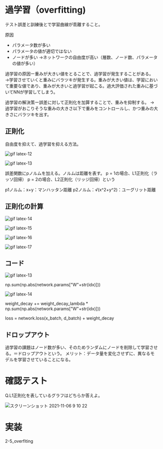 # 過学習（overfitting)
テスト誤差と訓練後とで学習曲線が乖離すること。

原因
- パラメータ数が多い
- パラメータの値が適切ではない
- ノードが多い
→ネットワークの自由度が高い（層数、ノード数、パラメータの値が多い）

過学習の原因ー重みが大きい値をとることで、過学習が発生することがある。
→学習させていくと重みにバラツキが発生する。重みが大きい値は、学習において重要な値であり、重みが大きいと過学習が起こる。過大評価された重みに基づいてNNが学習してしまう。

過学習の解決策ー誤差に対して正則化を加算することで、重みを抑制する。
→過学習がおこりそうな重みの大きさ以下で重みをコントロールし、かつ重みの大きさにバラツキを出す。

## 正則化
自由度を抑えて、過学習を抑える方法。

![gif latex-12](https://user-images.githubusercontent.com/85814165/140589490-664112e4-23b0-47fc-9bc5-f31cf276a576.gif)

![gif latex-13](https://user-images.githubusercontent.com/85814165/140589573-133c1111-ad5b-431c-8683-1895cc24b543.gif)

誤差関数にpノルムを加える。ノルムは距離を表す。
p = 1の場合、L1正則化（ラッソ回帰）
p = 2の場合、L2正則化（リッジ回帰）という

p1ノルム：x+y：マンハッタン距離
p2ノルム：√(x^2+y^2)：ユーグリット距離

## 正則化の計算

![gif latex-14](https://user-images.githubusercontent.com/85814165/140589977-026c7795-fb25-4e36-8957-d3e8f838d2a4.gif)

![gif latex-15](https://user-images.githubusercontent.com/85814165/140590217-b5b210dd-30c6-45a3-8c7c-20afec3cccaa.gif)

![gif latex-16](https://user-images.githubusercontent.com/85814165/140590269-a5079ede-762d-4c91-af3b-87ee24cbd53a.gif)

![gif latex-17](https://user-images.githubusercontent.com/85814165/140590273-d514d3ca-30db-4057-8e2e-f630ddd0e505.gif)

## コード

![gif latex-13](https://user-images.githubusercontent.com/85814165/140589573-133c1111-ad5b-431c-8683-1895cc24b543.gif)

np.sum(np.abs(network.params["W"+str(idx)]))

![gif latex-14](https://user-images.githubusercontent.com/85814165/140589977-026c7795-fb25-4e36-8957-d3e8f838d2a4.gif)

weight_decay += weight_decay_lambda * np.sum(np.abs(network.params["W"+str(idx)]))

loss = network.loss(x_batch, d_batch) + weight_decay

## ドロップアウト
過学習の課題はノード数が多い、そのためランダムにノードを削除して学習させる。＝ドロップアウトという。
メリット：データ量を変化させずに、異なるモデルを学習させていることになる。

# 確認テスト
Q.L1正則化を表しているグラフはどちらか答えよ。

![スクリーンショット 2021-11-06 9 10 22](https://user-images.githubusercontent.com/85814165/140590919-ec2bddaf-686f-4039-ae2c-9e75771c775f.png)

# 実装
2-5_overfiting

